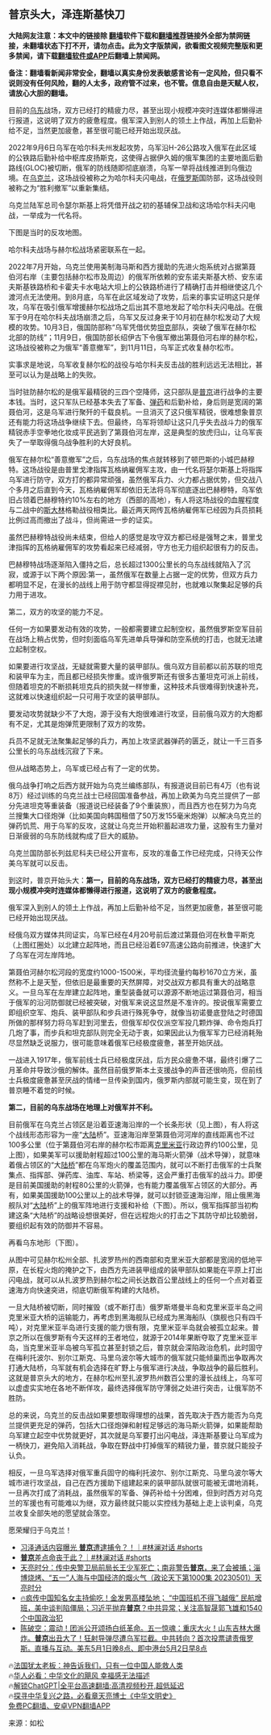  <!-- 面包屑导航 --> <h2>普京头大，泽连斯基快刀</h2> <p class="notice"><b>大陆网友注意：本文中的链接除 <a href="https://github.com/bannedbook/fanqiang" >翻墙</a>软件下载和<a href="https://github.com/killgcd/justmysocks/blob/master/README.md">翻墙推荐</a>链接外全部为禁网链接，未翻墙状态下打不开，请勿点击。此为文字版禁闻，欲看图文视频完整版和更多禁闻，请下载<a href="https://github.com/bannedbook/fanqiang">翻墙软件或APP</a>后翻墙上禁闻网。</p><p>备注：翻墙看新闻非常安全，翻墙以真实身份发表敏感言论有一定风险，但只看不说则没有任何风险，翻的人太多，政府管不过来，也不管。信息自由是天赋人权，请放心大胆的翻墙。</b></p>  <div class="entry"> <p id="summary">目前的<a href="https://www.bannedbook.org/bnews/tag/%E4%B9%8C%E4%B8%9C/" class="st_tag internal_tag" rel="tag" title="标签 乌东 下的日志">乌东</a>战场，双方已经打的精疲力尽，甚至出现小规模冲突时连媒体都懒得进行报道，这说明了双方的疲惫程度。俄军深入到别人的领土上作战，再加上后勤补给不足，当然更加疲惫，甚至很可能已经开始出现厌战。</p> <p>2022年9月6日乌军在哈尔科夫州发起攻势，乌军沿H-26公路攻入俄军在此区域的公铁路后勤补给中枢库皮扬斯克，这使得占据伊久姆的俄军集团的主要地面后勤路线(GLOC)被切断，俄军的防线随即彻底崩溃，乌军一举将战线推进到乌俄边境。在<a href="https://www.bannedbook.org/bnews/tag/%e4%b9%8c%e5%85%8b%e5%85%b0/" class="st_tag internal_tag" rel="tag" title="标签 乌克兰 下的日志">乌克兰</a>，这场战役被称之为哈尔科夫闪电战，在<a href="https://www.bannedbook.org/bnews/tag/%e4%bf%84%e7%bd%97%e6%96%af/" class="st_tag internal_tag" rel="tag" title="标签 俄罗斯 下的日志">俄罗斯</a>国防部，这场战役则被称之为“胜利撤军”以重新集结。</p> <p>乌克兰陆军总司令瑟尔斯基上将凭借开战之初的基辅保卫战和这场哈尔科夫闪电战，一举成为一代名将。</p> <p>下图是当时的反攻地图。</p> <p>哈尔科夫战场与赫尔松战场紧密联系在一起。</p> <p>2022年7月开始，乌克兰使用美制海马斯和西方援助的先进火炮系统对占据第聂伯河右岸（主要包括赫尔松市及周边）的俄军所依赖的安东诺夫斯基大桥、安东诺夫斯基铁路桥和卡霍夫卡水电站大坝上的公铁路桥进行了精确打击并相继使这几个渡河点无法使用。到8月底，乌军在此区域发动了攻势，后来的事实证明这只是佯攻，乌军在吸引俄军增援赫尔松战场之后出其不意地发起了哈尔科夫闪电战。在俄军于9月在哈尔科夫战场崩溃之后，乌军又反过身来于10月初在赫尔松发动了大规模的攻势。10月3日，俄国防部称“乌军凭借优势<a href="https://www.bannedbook.org/bnews/tag/%e5%9d%a6%e5%85%8b/" class="st_tag internal_tag" rel="tag" title="标签 坦克 下的日志">坦克</a>部队，突破了俄军在赫尔松北部的防线”；11月9日，俄国防部长绍伊古下令俄军撤出第聂伯河右岸的赫尔松，这场战役被称之为俄军“善意撤军”，到11月11日，乌军正式收复赫尔松市。</p> <p>实事求是地说，乌军收复赫尔松的战役与哈尔科夫反击战的胜利远远无法相比，甚至可以认为是战略上的失败。</p> <p>当时驻防赫尔松的是俄军最精锐的三四个空降师，这只部队是<a href="https://www.bannedbook.org/bnews/tag/%e6%99%ae%e4%ba%ac/" class="st_tag internal_tag" rel="tag" title="标签 普京 下的日志">普京</a>进行战争的主要本钱。当时，这只军队已经基本失去了军备、<a href="https://www.bannedbook.org/bnews/tag/%e5%bc%b9%e8%8d%af/" class="st_tag internal_tag" rel="tag" title="标签 弹药 下的日志">弹药</a>和后勤补给，身后则是宽阔的第聂伯河，这是乌军进行聚歼的千载良机。一旦消灭了这只俄军精锐，很难想象普京还有能力将这场战争继续下去。但最终，乌军将领却让这只几乎失去战斗力的俄军精锐赤手空拳地化妆成平民逃到了第聂伯河左岸，这是典型的放虎归山，让乌军丧失了一举取得俄乌战争胜利的大好良机。</p> <p>俄军在赫尔松“善意撤军”之后，乌东战场的焦点就转移到了顿巴斯的小城巴赫穆特。这场战役是由普里戈津指挥瓦格纳雇佣军主攻，由一代名将瑟尔斯基上将指挥乌军进行防守，双方打的都异常顽强，虽然俄军兵力、火力都占据优势，但交战八个多月之后直到今天，瓦格纳雇佣军却依旧无法将乌军彻底逐出巴赫穆特，乌军依旧占领着巴赫穆特约10%左右的地方（西部的高地），有人将这场战役的血腥程度与二战中的<span class='wp_keywordlink'><a href="https://www.bannedbook.org/forum2/topic1256.html" title="斯大林（上、中、下册）" target="_blank">斯大林</a></span>格勒战役相类比。最近两天网传瓦格纳雇佣军已经因为兵员损耗比例过高而撤出了战斗，但尚需进一步的证实。</p> <p>虽然巴赫穆特战役尚未结束，但给人的感觉是攻守双方都已经是强弩之末，普里戈津指挥的瓦格纳雇佣军的攻势看起来已经减弱，守方也无力组织起很有力的反击。</p> <p>巴赫穆特战场逐渐陷入僵持之后，总长超过1300公里长的乌东战线就陷入了沉寂，或源于以下两个原因:第一，虽然俄军在数量上占据一定的优势，但双方兵力都明显不足，在漫长的战线上用于防守都显得捉襟见肘，也就难以聚集起足够的兵力用于进攻。</p> <p>第二，双方的攻坚的能力不足。</p> <p>任何一方如果要发动有效的攻势，一般都需要建立起制空权，虽然俄罗斯空军目前在战场上稍占优势，但时刻面临乌军先进单兵导弹和防空系统的打击，也就无法建立起制空权。</p> <p>如果要进行攻坚战，无疑就需要大量的装甲部队。俄乌双方目前都以前苏联的坦克和装甲车为主，而且都已经损失惨重。或许俄罗斯还有很多古董坦克可派上前线，但随着坦克的不断损耗坦克兵的损失就一样惨重，这种技术兵很难得到快速补充，这就难以快速组织起一只可用于攻坚的装甲部队。</p> <p>要发动攻势就缺少不了大炮，源于没有大炮很难进行攻坚，目前俄乌双方的大炮都有不足，尤其是炮弹荒更限制了双方的攻势。</p> <p>兵员不足就无法聚集起足够的兵力，再加上攻坚武器弹药的匮乏，就让一千三百多公里长的乌东战线沉寂了下来。</p>  <p>但从战略态势上，乌军或已经占有了一定的优势。</p> <p>俄乌战争打响之后西方就开始为乌克兰编练部队，有报道说目前已有4万（也有说8万）经过训练的乌克兰战士已经回国准备参战，再加上欧美为乌克兰提供了一部分先进坦克等重装备（报道说已经装备了9个重装旅），而且西方也在努力为乌克兰搜集大口径炮弹（比如美国向韩国租借了50万发155毫米炮弹）以解决乌克兰的弹药饥荒、用于乌军的反攻，这就让乌克兰开始积蓄起进攻力量，这股有生力量对日渐疲弱的乌东防线就构成了巨大的威胁。</p> <p>乌克兰国防部长列兹尼科夫已经公开宣布，反攻的准备工作已经完成，只待天公作美乌军就可以反击。</p> <p>到这时，普京开始头大：<strong>第一，目前的乌东战场，双方已经打的精疲力尽，甚至出现小规模冲突时连媒体都懒得进行报道，这说明了双方的疲惫程度。</strong></p> <p>俄军深入到别人的领土上作战，再加上后勤补给不足，当然更加疲惫，甚至很可能已经开始出现厌战。</p> <p>经俄乌双方媒体共同证实，乌军已经在4月20号前后渡过第聂伯河在秋鲁平斯克（上图红圈处）以北建立起阵地，而且已经沿着E97高速公路向前推进，快速扩大了乌军在河左岸阵地。</p> <p>第聂伯河赫尔松河段的宽度约1000-1500米，平均径流量约每秒1670立方米，虽然称不上是天堑，但依旧是最重要的天然屏障，对交战双方都具有重大的战略意义。一旦乌军在左岸建立起阵地，重型装备就可以源源不断地运过第聂伯河，相当于俄军的沿河防御就已经被突破，对俄军来说这显然是不准许的。按说俄军需要立即组织空军、炮兵、装甲部队和步兵进行殊死争夺，就像当初诺曼底登陆之时德国所做的那样努力将乌军赶到河里去，但俄军却仅仅派空军投几颗炸弹、命令炮兵打几炮了事，而步兵和坦克部队则完全无动于衷，如果因此认为俄军军力已经消耗殆尽显然缺乏说服力，很可能意味着俄军已经极度疲惫，甚至开始厌战。</p> <p>一战进入1917年，俄军前线士兵已经极度厌战，后方民众疲惫不堪，最终引爆了二月革命并导致沙俄的解体。虽然目前俄罗斯本土支援战争的声音还很响亮，但前线士兵极度疲惫甚至厌战的情绪一旦传染到国内，俄罗斯内部就可能生变，现在到了普京睡不着觉的时候。</p>  <p><strong>第二，目前的乌东战场在地理上对俄军并不利。</strong></p> <p>目前俄军在乌克兰占领区是沿着亚速海沿岸的一个长条形状（见上图），有人将这个战线形态形容为一座“<span class='wp_keywordlink_affiliate'><a href="https://www.bannedbook.org/" title="大陆" target="_blank">大陆</a></span>桥”。亚速海沿岸至第聂伯河河岸的直线距离也不过100多公里（位于第聂伯河右岸的赫尔松市距离<a href="https://www.bannedbook.org/bnews/tag/%E5%85%8B%E9%87%8C%E7%B1%B3%E4%BA%9A/" class="st_tag internal_tag" rel="tag" title="标签 克里米亚 下的日志">克里米亚</a>行政边界约100公里，见上图），如果美军可以援助射程超过100公里的海马斯火箭弹（战术导弹），就意味着俄占领区的“大<a href="https://www.bannedbook.org/bnews/tag/%E9%99%86%E6%A1%A5/" class="st_tag internal_tag" rel="tag" title="标签 陆桥 下的日志">陆桥</a>”都在乌军炮火的覆盖范围内，就可以不断打击俄军的士兵聚集点、指挥部、弹药库、油库、车站、桥梁等，这会严重打击俄军的战斗力。即便是目前美国援助的射程80公里的火箭弹，也有能力覆盖俄军占领区的大部分。再有，如果美国援助100公里以上的战术导弹，就可以封锁亚速海沿岸，阻止俄黑海舰队对“<a href="https://www.bannedbook.org/bnews/tag/%e5%a4%a7%e9%99%86/" class="st_tag internal_tag" rel="tag" title="标签 大陆 下的日志">大陆</a>桥”上的俄军阵地进行支援和补给（下图）。所以，俄军指挥部当初构建这条“大陆桥”的战略设想很美好，但在远程炮火的打击之下其防守却比较脆弱，要组织起有效的防御并不容易。</p> <p>再看乌东地形（下图）。</p> <p>从图中可见赫尔松州全部、扎波罗热州的西南部和克里米亚大部都是宽阔的低地平原，在长程火炮的掩护之下，由西方先进装甲组成的装甲部队如果能在平原上打出闪电战，就可以从扎波罗热到赫尔松之间长达数百公里战线上的任何一个点对着亚速海方向快速突进，彻底切断俄军构建的大陆桥。</p> <p>一旦大陆桥被切断，同时摧毁（或不断打击）俄罗斯塔曼半岛和克里米亚半岛之间克里米亚大桥的运输能力，再考虑到黑海舰队已经成为黑海船队（旗舰也只有四千吨），对克里米亚半岛进行支援的能力很有限，克里米亚半岛就会被孤立起来。普京之所以在俄罗斯有今天这样的王者地位，就源于2014年果断夺取了克里米亚半岛，当克里米亚半岛被乌军孤立甚至封锁之后，普京就会深陷政治危机，此时固守在梅利托波尔、别尔江斯克、马里乌波尔等大城市的俄军就只能倾巢而出争取再次打通大陆桥，乌军就有机会选择在旷野上与俄军进行决战，争取战争的最后胜利。这就是普京头大的地方，在赫尔松州至扎波罗热州数百公里的漫长战线上，乌军可以虚虚实实地在各地不断佯攻，最终选择俄军防守薄弱之处进行突击，让俄军防不胜防。</p> <p>总的来说，乌克兰的反击战如果要想取得理想的战果，首先取决于西方能否为乌克兰提供更充足的弹药，包括大口径炮弹和射程足够远的海马斯火箭弹，如果能帮助乌军建立起空中优势就更好，其次就是乌军要打出闪电战，泽连斯基要让乌军成为一柄快刀，避免陷入消耗战，争取在野战中打掉俄军的精锐力量，普京就只能投子认负。</p> <p>相反，一旦乌军选择对俄军重兵固守的梅利托波尔、别尔江斯克、马里乌波尔等大城市进行攻坚战，自己在西方援助下组建起来的装甲部队就很可能被无谓地消耗，一旦再次打成了消耗战，虽然俄军的军备、弹药补给十分困难，但到时西方对乌克兰的军援也有可能难以为继，双方最终就只能以实控线为基础上走上谈判桌，乌克兰收复全部失地的愿望就会落空。</p> <p>愿荣耀归于乌克兰！</p>  <!--<div id="taboola-mid-1"></div>--><ul class='op-related-articles' title='相关阅读'> <li><a href='https://www.bannedbook.org/bnews/sohnews/20230502/1879141.html' target='_blank'>习泽通话内容曝光 <b>普京</b>遭逮捕令？！｜#林澜对话 #shorts</a></li> <li><a href='https://www.bannedbook.org/bnews/sohnews/20230502/1879140.html' target='_blank'><b>普京</b>差点命丧于此？｜#林澜对话 #shorts</a></li> <li><a href='https://www.bannedbook.org/bnews/comments/20230502/1879137.html' target='_blank'>天亮时分：传中央警卫局前局长王少军死亡；南非警告<b>普京</b>，来了会被捕；淄博烧烤、“五一”人海与中国经济的烟火气（政论天下第1000集 20230501）天亮时分</a></li> <li><a href='https://www.bannedbook.org/bnews/bannedvideo/20230502/1879061.html' target='_blank'>🔥疯传中国知名女主持偷吃！金发男高楼坠地； “中国班机不得飞越俄” 民航增班，美中谈判陷僵局；习近平抛弃<b>普京</b>？中共异常；关注高智晟郭飞雄和1540个中国政治犯</a></li> <li><a href='https://www.bannedbook.org/bnews/sohnews/20230502/1879056.html' target='_blank'>陈破空：震动！团派公开颂扬白纸革命。五一惊魂：重庆大火！山东吉林大爆炸。<b>普京</b>出丑大了！狂射导弹尽遭乌军拦截。中共转向？首次投票谴责俄罗斯。直播与互动。美东5月1日晚8点、即中港台5月2日早8点</a></li> </ul> <p class="texttj"> 🔥<a href="https://www.bannedbook.org/bnews/ssgc/20230219/1850782.html" target="_blank">法国犹太老板：神告诉我们，只有一位中国人能救人类</a><br/> 🔥<a href="https://www.bannedbook.org/bnews/comments/20220220/1694796.html" target="_blank">华人必看：中华文化的飓风 幸福感无法描述</a><br/> 🔥<a href="https://github.com/bannedbook/fanqiang/wiki/V2ray%E6%9C%BA%E5%9C%BA" target="_blank">解锁ChatGPT|全平台高速翻墙:高清视频秒开,超低延迟</a><br/> 🔥<a href="https://www.bannedbook.org/bnews/comments/20220808/1768773.html" target="_blank">探寻中华复兴之路，必看章天亮博士《中华文明史》</a><br/> <a href="https://github.com/bannedbook/fanqiang/wiki/%E7%A6%81%E9%97%BB%E7%BD%91%E5%AE%89%E5%8D%93%E7%BF%BB%E5%A2%99%E6%96%B0%E9%97%BBAPP" target="_blank">免费PC翻墙、安卓VPN翻墙APP</a><br/> </p><p class="src-info">来源：如松 </p><a name='sharetosocial'></a> <div style="margin-bottom:5px;padding-bottom:5px;clear:both"> <div id="archive-pix-1" class="banner-ads"> <!-- AuctionX Display platform tag START --> <div id="27602x728x90x621x_ADSLOT1" clicktrack="%%CLICK_URL_ESC%%"></div>  <!-- AuctionX Display platform tag END --> </div> <div id="archive-pix-2" class="banner-ads"> <!-- AuctionX Display platform tag START --> <div id="27556x300x250x621x_ADSLOT1" clicktrack="%%CLICK_URL_ESC%%" style="margin:0 auto;text-align:center"></div>  <!-- AuctionX Display platform tag END --> </div> </div>  <div id="archive-pix-1" class="banner-ads"> <!-- AuctionX Display platform tag START --> <div id="27603x728x90x621x_ADSLOT1" clicktrack="%%CLICK_URL_ESC%%"></div>  <!-- AuctionX Display platform tag END --> </div> </div><!--END ENTRY--> 